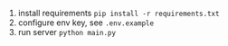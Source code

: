1. install requirements `pip install -r requirements.txt`
2. configure env key, see `.env.example`
3. run server `python main.py`